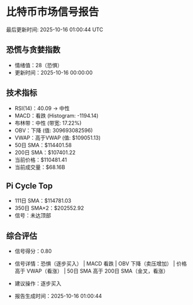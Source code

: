 # 比特币市场信号报告

最后更新时间: 2025-10-16 01:00:44 UTC

## 恐慌与贪婪指数
- 情绪值：28（恐惧）
- 更新时间：2025-10-16 00:00:00

## 技术指标
- RSI(14)：40.09 → 中性
- MACD：看跌 (Histogram: -1194.14)
- 布林带：中性 (带宽: 17.22%)
- OBV：下降 (值: 309693082596)
- VWAP：高于VWAP (值: $109051.13)
- 50日 SMA：$114401.58
- 200日 SMA：$107401.22
- 当前价格：$110481.41
- 当前成交量：$68.16B

## Pi Cycle Top
- 111日 SMA：$114781.03
- 350日 SMA×2：$202552.92
- 信号：未达顶部

## 综合评估
- 信号得分：0.80
- 信号详情：恐惧（逐步买入） | MACD 看跌 | OBV 下降（卖压增加） | 价格高于 VWAP（看涨） | 50日 SMA 高于 200日 SMA（金叉，看涨）
- 建议操作：逐步买入

- 报告生成时间：2025-10-16 01:00:44
